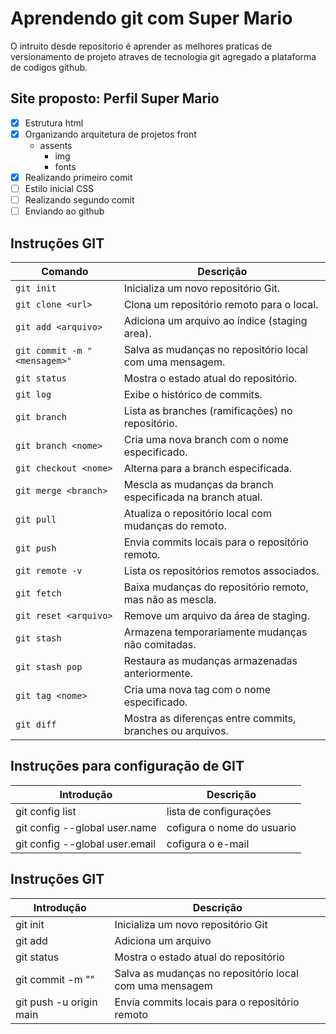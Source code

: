 # Aprendendo git com Super Mario  

O intruito desde repositorio é aprender as melhores praticas de versionamento de projeto atraves de tecnologia git agregado a plataforma de codigos github.

## Site proposto: Perfil Super Mario

- [x] Estrutura html
- [x] Organizando arquitetura de projetos front
    - assents
        - img
        - fonts
- [x] Realizando primeiro comit        
- [ ] Estilo inicial CSS
- [ ] Realizando segundo comit 
- [ ] Enviando ao github        

## Instruções GIT

| Comando                      | Descrição                                            |
|------------------------------|------------------------------------------------------|
| `git init`                   | Inicializa um novo repositório Git.                  |
| `git clone <url>`           | Clona um repositório remoto para o local.            |
| `git add <arquivo>`         | Adiciona um arquivo ao índice (staging area).        |
| `git commit -m "<mensagem>"`| Salva as mudanças no repositório local com uma mensagem. |
| `git status`                 | Mostra o estado atual do repositório.                |
| `git log`                    | Exibe o histórico de commits.                         |
| `git branch`                 | Lista as branches (ramificações) no repositório.     |
| `git branch <nome>`          | Cria uma nova branch com o nome especificado.        |
| `git checkout <nome>`        | Alterna para a branch especificada.                   |
| `git merge <branch>`         | Mescla as mudanças da branch especificada na branch atual. |
| `git pull`                   | Atualiza o repositório local com mudanças do remoto.  |
| `git push`                   | Envia commits locais para o repositório remoto.      |
| `git remote -v`             | Lista os repositórios remotos associados.            |
| `git fetch`                  | Baixa mudanças do repositório remoto, mas não as mescla. |
| `git reset <arquivo>`        | Remove um arquivo da área de staging.                 |
| `git stash`                  | Armazena temporariamente mudanças não comitadas.     |
| `git stash pop`              | Restaura as mudanças armazenadas anteriormente.      |
| `git tag <nome>`             | Cria uma nova tag com o nome especificado.           |
| `git diff`                   | Mostra as diferenças entre commits, branches ou arquivos. |

## Instruções para configuração de GIT

| Introdução | Descrição|
|-|-|
|git config list| lista de configurações|
|git config --global user.name| cofigura o nome do usuario|
|git config --global user.email| cofigura o e-mail|

## Instruções GIT
| Introdução | Descrição|
|-|-|
| git init|Inicializa um novo repositório Git|
| git add | Adiciona um arquivo |
| git status | Mostra o estado atual do repositório |
| git commit -m "<mensagem>" | Salva as mudanças no repositório local com uma mensagem |
| git push -u origin main | Envia commits locais para o repositório remoto |









